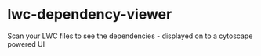 # lwc-dependency-viewer
Scan your LWC files to see the dependencies - displayed on to a cytoscape powered UI
